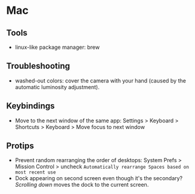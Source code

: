 # Mac

## Tools

- linux-like package manager: brew

## Troubleshooting
- washed-out colors: cover the camera with your hand (caused by the automatic luminosity adjustment).

## Keybindings

- Move to the next window of the same app: Settings > Keyboard > Shortcuts > Keyboard > Move focus to next window

## Protips

- Prevent random rearranging the order of desktops: System Prefs > Mission Control > uncheck `Automatically rearrange Spaces based on most recent use`
- Dock appearing on second screen even though it's the secondary? *Scrolling down* moves the dock to the current screen.
